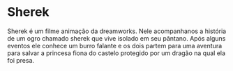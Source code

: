 # Sherek
 Sherek é um filme animação da dreamworks.
Nele acompanhanos a história de um ogro chamado sherek que vive isolado em seu pântano. Após alguns eventos ele conhece um burro falante e os dois partem para uma aventura para salvar a princesa fiona do castelo protegido por um dragão na qual ela foi presa.
